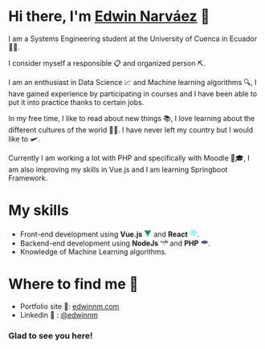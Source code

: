# Hi there, I'm [Edwin Narváez](https://github.com/edwinnm) 👋 

I am a Systems Engineering student at the University of Cuenca in Ecuador 👨‍🎓.

I consider myself a responsible 📋 and organized person ⛏.

I am an enthusiast in Data Science 📈 and Machine learning algorithms 🔍, I have gained experience by participating in courses and I have been able to put it into practice thanks to certain jobs.

In my free time, I like to read about new things 📚, I love learning about the different cultures of the world 🗼🍜. I have never left my country but I would like to 🛩.

Currently I am working a lot with PHP and specifically with Moodle 🤖🎓, I am also improving my skills in Vue.js and I am learning Springboot Framework.

# My skills

- Front-end development using **Vue.js** <img src='assets/vue.svg' width='15'> and **React** <img src='assets/react.svg' width='15'>.
- Backend-end development using **NodeJs** <img src='assets/nodejs.svg' width='15'> and **PHP** <img src='assets/php.svg' width='15'>.
- Knowledge of Machine Learning algorithms.

# Where to find me 📩
- Portfolio site 💼: [edwinnm.com]()
- Linkedin 📱 : [@edwinnm](www.linkedin.com/in/edwinnm/)


### Glad to see you here!